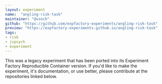 ```yaml
---
layout: experiment
name:  "angling-risk-task"
maintainer: "@vsoch"
github: "https://github.com/expfactory-experiments/angling-risk-task"
preview: "https://expfactory-experiments.github.io/angling-risk-task"
tags:
- risk
- jspsych
- experiment
---
```


This was a legacy experiment that has been ported into its Experiment Factory Reproducible Container version. If you'd like to make the experiment, it's documentation, or use better, please contribute at the repositories linked below.
